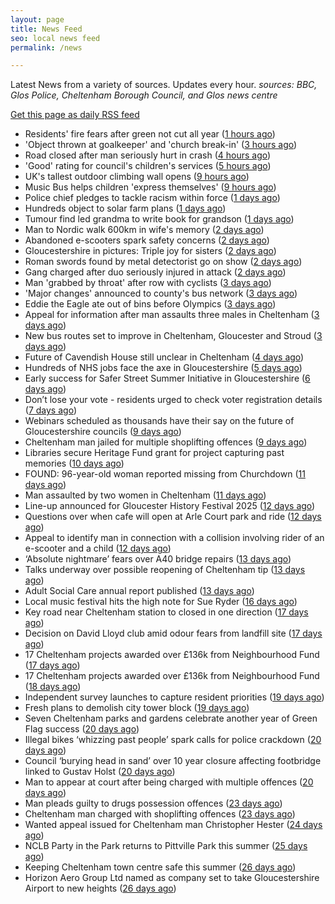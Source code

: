 ```yaml
---
layout: page
title: News Feed
seo: local news feed
permalink: /news

---
```


Latest News from a variety of sources. Updates every hour.
_sources: BBC, Glos Police, Cheltenham Borough Council, and Glos news centre_

[Get this page as daily RSS feed](/daily.rss)

<!-- news_marker starts -->
- Residents' fire fears after green not cut all year ([1 hours ago](https://www.bbc.com/news/articles/cg5029qqvqvo?at_medium=RSS&at_campaign=rss))
- 'Object thrown at goalkeeper' and 'church break-in' ([3 hours ago](https://www.bbc.com/news/articles/c8ryk3x1yvdo?at_medium=RSS&at_campaign=rss))
- Road closed after man seriously hurt in crash ([4 hours ago](https://www.bbc.com/news/articles/c3v3w1xqz3ko?at_medium=RSS&at_campaign=rss))
- 'Good' rating for council's children's services ([5 hours ago](https://www.bbc.com/news/articles/cjr128jdxvlo?at_medium=RSS&at_campaign=rss))
- UK's tallest outdoor climbing wall opens ([9 hours ago](https://www.bbc.com/news/articles/cm2veg37znko?at_medium=RSS&at_campaign=rss))
- Music Bus helps children 'express themselves' ([9 hours ago](https://www.bbc.com/news/articles/cq58lx4w005o?at_medium=RSS&at_campaign=rss))
- Police chief pledges to tackle racism within force ([1 days ago](https://www.bbc.com/news/articles/cq58gnn8w8eo?at_medium=RSS&at_campaign=rss))
- Hundreds object to solar farm plans ([1 days ago](https://www.bbc.com/news/articles/c1kzedx187xo?at_medium=RSS&at_campaign=rss))
- Tumour find led grandma to write book for grandson ([1 days ago](https://www.bbc.com/news/articles/cpqvdwn1d70o?at_medium=RSS&at_campaign=rss))
- Man to Nordic walk 600km in wife's memory ([2 days ago](https://www.bbc.com/news/articles/cpqvlepg2rdo?at_medium=RSS&at_campaign=rss))
- Abandoned e-scooters spark safety concerns ([2 days ago](https://www.bbc.com/news/articles/cjw64q2dgvyo?at_medium=RSS&at_campaign=rss))
- Gloucestershire in pictures: Triple joy for sisters ([2 days ago](https://www.bbc.com/news/articles/cx29nvlld82o?at_medium=RSS&at_campaign=rss))
- Roman swords found by metal detectorist go on show ([2 days ago](https://www.bbc.com/news/articles/ce83n0n9x3wo?at_medium=RSS&at_campaign=rss))
- Gang charged after duo seriously injured in attack ([2 days ago](https://www.bbc.com/news/articles/c860wxz0nvvo?at_medium=RSS&at_campaign=rss))
- Man 'grabbed by throat' after row with cyclists ([3 days ago](https://www.bbc.com/news/articles/cy407z0zz8jo?at_medium=RSS&at_campaign=rss))
- 'Major changes' announced to county's bus network ([3 days ago](https://www.bbc.com/news/articles/c5ypvzkevp4o?at_medium=RSS&at_campaign=rss))
- Eddie the Eagle ate out of bins before Olympics ([3 days ago](https://www.bbc.com/news/articles/c4gj7p814gro?at_medium=RSS&at_campaign=rss))
- Appeal for information after man assaults three males in Cheltenham ([3 days ago](https://gloucesternewscentre.co.uk/appeal-for-information-after-man-assaults-three-males-in-cheltenham/))
- New bus routes set to improve in Cheltenham, Gloucester and Stroud ([3 days ago](https://gloucesternewscentre.co.uk/new-bus-routes-set-to-improve-in-cheltenham-gloucester-and-stroud/))
- Future of Cavendish House still unclear in Cheltenham ([4 days ago](https://www.bbc.co.uk/sounds/play/p0lt903y?at_medium=RSS&at_campaign=rss))
- Hundreds of NHS jobs face the axe in Gloucestershire ([5 days ago](https://gloucesternewscentre.co.uk/hundreds-of-nhs-jobs-face-the-axe-in-gloucestershire/))
- Early success for Safer Street Summer Initiative in Gloucestershire ([6 days ago](https://gloucesternewscentre.co.uk/early-success-for-safer-street-summer-initiative-in-gloucestershire/))
- Don’t lose your vote - residents urged to check voter registration details ([7 days ago](https://www.cheltenham.gov.uk/news/article/3037/dont_lose_your_vote_-_residents_urged_to_check_voter_registration_details))
- Webinars scheduled as thousands have their say on the future of Gloucestershire councils ([9 days ago](https://gloucesternewscentre.co.uk/webinars-scheduled-as-thousands-have-their-say-on-the-future-of-gloucestershire-councils/))
- Cheltenham man jailed for multiple shoplifting offences ([9 days ago](https://gloucesternewscentre.co.uk/cheltenham-man-jailed-for-multiple-shoplifting-offences/))
- Libraries secure Heritage Fund grant for project capturing past memories ([10 days ago](https://gloucesternewscentre.co.uk/libraries-secure-heritage-fund-grant-for-project-capturing-past-memories/))
- FOUND: 96-year-old woman reported missing from Churchdown ([11 days ago](https://gloucesternewscentre.co.uk/search-for-96-year-old-woman-reported-missing-from-churchdown/))
- Man assaulted by two women in Cheltenham ([11 days ago](https://gloucesternewscentre.co.uk/man-assaulted-by-two-women-in-cheltenham/))
- Line-up announced for Gloucester History Festival 2025 ([12 days ago](https://gloucesternewscentre.co.uk/line-up-announced-for-gloucester-history-festival-2025/))
- Questions over when cafe will open at Arle Court park and ride ([12 days ago](https://gloucesternewscentre.co.uk/questions-over-when-cafe-will-open-at-arle-court-park-and-ride/))
- Appeal to identify man in connection with a collision involving rider of an e-scooter and a child ([12 days ago](https://gloucesternewscentre.co.uk/appeal-to-identify-man-in-connection-with-a-collision-involving-rider-of-an-e-scooter-and-a-child/))
- ‘Absolute nightmare’ fears over A40 bridge repairs ([13 days ago](https://gloucesternewscentre.co.uk/absolute-nightmare-fears-over-a40-bridge-repairs/))
- Talks underway over possible reopening of Cheltenham tip ([13 days ago](https://gloucesternewscentre.co.uk/talks-underway-over-possible-reopening-of-cheltenham-tip/))
- Adult Social Care annual report published ([13 days ago](https://gloucesternewscentre.co.uk/adult-social-care-annual-report-published/))
- Local music festival hits the high note for Sue Ryder ([16 days ago](https://gloucesternewscentre.co.uk/local-music-festival-hits-the-high-note-for-sue-ryder/))
- Key road near Cheltenham station to closed in one direction ([17 days ago](https://gloucesternewscentre.co.uk/key-road-near-cheltenham-station-to-closed-in-one-direction/))
- Decision on David Lloyd club amid odour fears from landfill site ([17 days ago](https://gloucesternewscentre.co.uk/decision-on-david-lloyd-club-amid-odour-fears-from-landfill-site/))
- 17 Cheltenham projects awarded over £136k from Neighbourhood Fund ([17 days ago](https://gloucesternewscentre.co.uk/17-cheltenham-projects-awarded-over-136k-from-neighbourhood-fund/))
- 17 Cheltenham projects awarded over £136k from Neighbourhood Fund ([18 days ago](https://www.cheltenham.gov.uk/news/article/3036/17_cheltenham_projects_awarded_over_136k_from_neighbourhood_fund))
- Independent survey launches to capture resident priorities ([19 days ago](https://www.cheltenham.gov.uk/news/article/3035/independent_survey_launches_to_capture_resident_priorities))
- Fresh plans to demolish city tower block ([19 days ago](https://www.bbc.co.uk/sounds/play/p0lqdgnz?at_medium=RSS&at_campaign=rss))
- Seven Cheltenham parks and gardens celebrate another year of Green Flag success ([20 days ago](https://www.cheltenham.gov.uk/news/article/3034/seven_cheltenham_parks_and_gardens_celebrate_another_year_of_green_flag_success))
- Illegal bikes ‘whizzing past people’ spark calls for police crackdown ([20 days ago](https://gloucesternewscentre.co.uk/illegal-bikes-whizzing-past-people-spark-calls-for-police-crackdown/))
- Council ‘burying head in sand’ over 10 year closure affecting footbridge linked to Gustav Holst ([20 days ago](https://gloucesternewscentre.co.uk/council-burying-head-in-sand-over-10-year-closure-affecting-footbridge-linked-to-gustav-holst/))
- Man to appear at court after being charged with multiple offences ([20 days ago](https://gloucesternewscentre.co.uk/man-to-appear-at-court-after-being-charged-with-multiple-offences/))
- Man pleads guilty to drugs possession offences ([23 days ago](https://gloucesternewscentre.co.uk/man-pleads-guilty-to-drugs-possession-offences/))
- Cheltenham man charged with shoplifting offences ([23 days ago](https://gloucesternewscentre.co.uk/cheltenham-man-charged-with-shoplifting-offences/))
- Wanted appeal issued for Cheltenham man Christopher Hester ([24 days ago](https://gloucesternewscentre.co.uk/wanted-appeal-issued-for-cheltenham-man-christopher-hester/))
- NCLB Party in the Park returns to Pittville Park this summer ([25 days ago](https://www.cheltenham.gov.uk/news/article/3033/nclb_party_in_the_park_returns_to_pittville_park_this_summer))
- Keeping Cheltenham town centre safe this summer ([26 days ago](https://www.cheltenham.gov.uk/news/article/3032/keeping_cheltenham_town_centre_safe_this_summer))
- Horizon Aero Group Ltd named as company set to take Gloucestershire Airport to new heights ([26 days ago](https://www.cheltenham.gov.uk/news/article/3031/horizon_aero_group_ltd_named_as_company_set_to_take_gloucestershire_airport_to_new_heights))

<!-- news_marker ends -->

